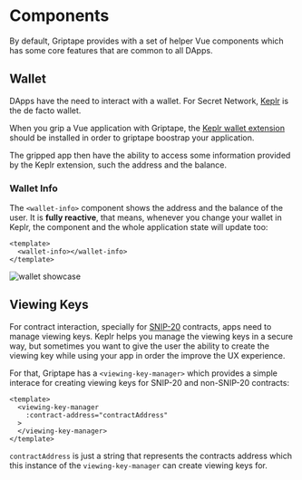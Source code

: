 # Components

By default, Griptape provides with a set of helper Vue components which has some core features that are common to all
DApps.

## Wallet

DApps have the need to interact with a wallet. For Secret Network, [Keplr](https://docs.keplr.app/) is the de facto
wallet.

When you grip a Vue application with Griptape, the [Keplr wallet extension](https://chrome.google.com/webstore/detail/keplr/dmkamcknogkgcdfhhbddcghachkejeap)
should be installed in order to griptape boostrap your application.

The gripped app then have the ability to access some information provided by the Keplr extension, such the address
and the balance.

### Wallet Info

The `<wallet-info>` component shows the address and the balance of the user. It is **fully reactive**, that means,
whenever you change your wallet in Keplr, the component and the whole application state will update too:

```vue
<template>
  <wallet-info></wallet-info>
</template>
```

![wallet showcase](/wallet-info-showcase.png)

## Viewing Keys

For contract interaction, specially for [SNIP-20](https://github.com/SecretFoundation/SNIPs/blob/master/SNIP-20.md)
contracts, apps need to manage viewing keys. Keplr helps you manage the viewing keys in a secure way, but sometimes you
want to give the user the ability to create the viewing key while using your app in order the improve the UX experience.

For that, Griptape has a `<viewing-key-manager>` which provides a simple interace for creating viewing keys for SNIP-20
and non-SNIP-20 contracts:

```vue
<template>
  <viewing-key-manager
    :contract-address="contractAddress"
  >
  </viewing-key-manager>
</template>
```

`contractAddress` is just a string that represents the contracts address which this instance of the
`viewing-key-manager` can create viewing keys for.
